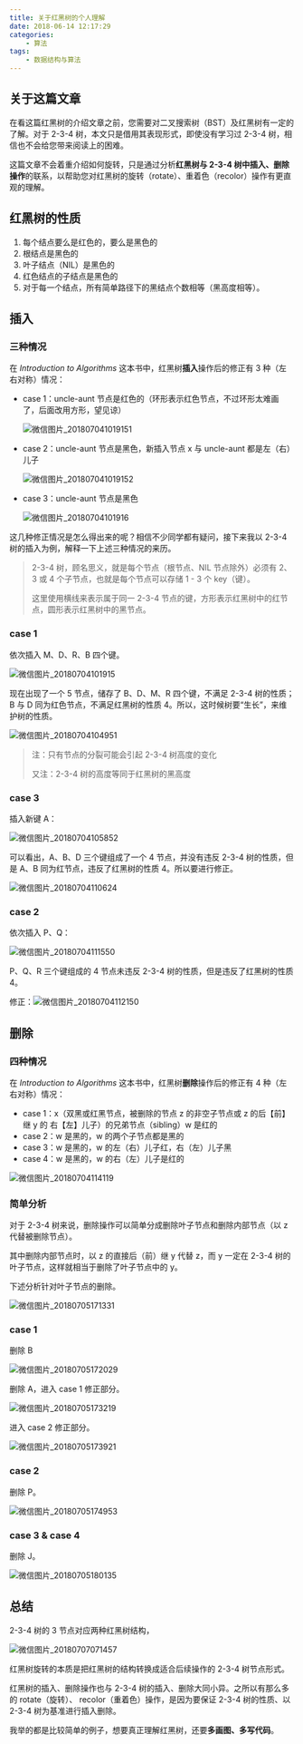 ```yaml
---
title: 关于红黑树的个人理解
date: 2018-06-14 12:17:29
categories:
	- 算法
tags:
	- 数据结构与算法
---
```


## 关于这篇文章

在看这篇红黑树的介绍文章之前，您需要对二叉搜索树（BST）及红黑树有一定的了解。对于 2-3-4 树，本文只是借用其表现形式，即使没有学习过 2-3-4 树，相信也不会给您带来阅读上的困难。

这篇文章不会着重介绍如何旋转，只是通过分析**红黑树与 2-3-4 树中插入、删除操作**的联系，以帮助您对红黑树的旋转（rotate）、重着色（recolor）操作有更直观的理解。

## 红黑树的性质

1. 每个结点要么是红色的，要么是黑色的
2. 根结点是黑色的
3. 叶子结点（NIL）是黑色的
4. 红色结点的子结点是黑色的
5. 对于每一个结点，所有简单路径下的黑结点个数相等（黑高度相等）。

<!-- more -->

## 插入

### 三种情况

在 *Introduction to Algorithms* 这本书中，红黑树**插入**操作后的修正有 3 种（左右对称）情况：

- case 1：uncle-aunt 节点是红色的（环形表示红色节点，不过环形太难画了，后面改用方形，望见谅）

  ![微信图片_201807041019151](关于红黑树的个人理解/微信图片_201807041019151-1530670933955.jpg)

- case 2：uncle-aunt 节点是黑色，新插入节点 x 与 uncle-aunt 都是左（右）儿子

  ![微信图片_201807041019152](关于红黑树的个人理解/微信图片_201807041019152.jpg)

- case 3：uncle-aunt 节点是黑色

  ![微信图片_20180704101916](关于红黑树的个人理解/微信图片_20180704101916.jpg)



这几种修正情况是怎么得出来的呢？相信不少同学都有疑问，接下来我以 2-3-4 树的插入为例，解释一下上述三种情况的来历。

> 2-3-4 树，顾名思义，就是每个节点（根节点、NIL 节点除外）必须有 2、3 或 4 个子节点，也就是每个节点可以存储 1 - 3 个 key（键）。
>
> 这里使用横线来表示属于同一 2-3-4 节点的键，方形表示红黑树中的红节点，圆形表示红黑树中的黑节点。

### case 1

依次插入 M、D、R、B 四个键。

![微信图片_20180704101915](关于红黑树的个人理解/微信图片_20180704101915-1530671099046.jpg)

现在出现了一个 5 节点，储存了 B、D、M、R 四个键，不满足 2-3-4 树的性质；B 与 D 同为红色节点，不满足红黑树的性质 4。所以，这时候树要“生长”，来维护树的性质。

![微信图片_20180704104951](关于红黑树的个人理解/微信图片_20180704104951.jpg)

> 注：只有节点的分裂可能会引起 2-3-4 树高度的变化
>
> 又注：2-3-4 树的高度等同于红黑树的黑高度

### case 3

插入新键 A：

![微信图片_20180704105852](关于红黑树的个人理解/微信图片_20180704105852.jpg)

可以看出，A、B、D 三个键组成了一个 4 节点，并没有违反 2-3-4 树的性质，但是 A、B 同为红节点，违反了红黑树的性质 4。所以要进行修正。

![微信图片_20180704110624](关于红黑树的个人理解/微信图片_20180704110624.jpg)

### case 2

依次插入 P、Q：

![微信图片_20180704111550](关于红黑树的个人理解/微信图片_20180704111550.jpg)

P、Q、R 三个键组成的 4 节点未违反 2-3-4 树的性质，但是违反了红黑树的性质 4。

修正：![微信图片_20180704112150](关于红黑树的个人理解/微信图片_20180704112150.jpg)

## 删除

### 四种情况

在 *Introduction to Algorithms* 这本书中，红黑树**删除**操作后的修正有 4 种（左右对称）情况：

- case 1：x（双黑或红黑节点，被删除的节点 z 的非空子节点或 z 的后【前】继 y 的 右【左】儿子）的兄弟节点（sibling）w 是红的
- case 2：w 是黑的，w 的两个子节点都是黑的
- case 3：w 是黑的，w 的左（右）儿子红，右（左）儿子黑
- case 4：w 是黑的，w 的右（左）儿子是红的

![微信图片_20180704114119](关于红黑树的个人理解/微信图片_20180704114119.jpg)

### 简单分析

对于 2-3-4 树来说，删除操作可以简单分成删除叶子节点和删除内部节点（以 z 代替被删除节点）。

其中删除内部节点时，以 z 的直接后（前）继 y 代替 z，而 y 一定在 2-3-4 树的叶子节点，这样就相当于删除了叶子节点中的 y。

下述分析针对叶子节点的删除。

![微信图片_20180705171331](关于红黑树的个人理解/微信图片_20180705171331.jpg)

### case 1

删除 B

![微信图片_20180705172029](关于红黑树的个人理解/微信图片_20180705172029.jpg)

删除 A，进入 case 1 修正部分。

![微信图片_20180705173219](关于红黑树的个人理解/微信图片_20180705173219.jpg)

进入 case 2 修正部分。

![微信图片_20180705173921](关于红黑树的个人理解/微信图片_20180705173921.jpg)

### case 2

删除 P。

![微信图片_20180705174953](关于红黑树的个人理解/微信图片_20180705174953.jpg)

### case 3 & case 4

删除 J。

![微信图片_20180705180135](关于红黑树的个人理解/微信图片_20180705180135.jpg)

## 总结

2-3-4 树的 3 节点对应两种红黑树结构，

![微信图片_20180707071457](关于红黑树的个人理解/微信图片_20180707071457.jpg)

红黑树旋转的本质是把红黑树的结构转换成适合后续操作的 2-3-4 树节点形式。

红黑树的插入、删除操作也与 2-3-4 树的插入、删除大同小异。之所以有那么多的 rotate（旋转）、 recolor（重着色）操作，是因为要保证 2-3-4 树的性质、以 2-3-4 树为基准进行插入删除。

我举的都是比较简单的例子，想要真正理解红黑树，还要**多画图、多写代码**。